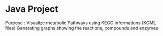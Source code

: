# Java Project

Purpose : Visualize metabolic Pathways using KEGG informations (KGML files) 
Generating graphs showing the reactions, compounds and enzymes
